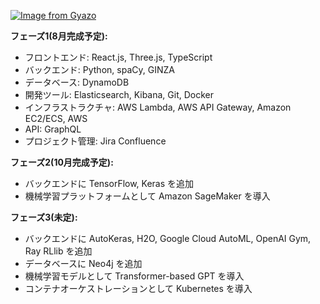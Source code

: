 
[![Image from Gyazo](https://i.gyazo.com/93a0f7932d1280163691cdd52b9b0b3b.png)](https://gyazo.com/93a0f7932d1280163691cdd52b9b0b3b)


**フェーズ1(8月完成予定):**
- フロントエンド: React.js, Three.js, TypeScript
- バックエンド: Python, spaCy, GINZA
- データベース: DynamoDB
- 開発ツール: Elasticsearch, Kibana, Git, Docker
- インフラストラクチャ: AWS Lambda, AWS API Gateway, Amazon EC2/ECS, AWS
- API: GraphQL
- プロジェクト管理: Jira Confluence

**フェーズ2(10月完成予定):**
- バックエンドに TensorFlow, Keras を追加
- 機械学習プラットフォームとして Amazon SageMaker を導入

**フェーズ3(未定):**
- バックエンドに AutoKeras, H2O, Google Cloud AutoML, OpenAI Gym, Ray RLlib を追加
- データベースに Neo4j を追加
- 機械学習モデルとして Transformer-based GPT を導入
- コンテナオーケストレーションとして Kubernetes を導入

